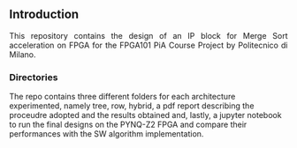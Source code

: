 ## Introduction
<p align="justify">
This repository contains the design of an IP block for Merge Sort acceleration on FPGA for the FPGA101 PiA Course Project by Politecnico di Milano.
</p>

### Directories

The repo contains three different folders for each architecture experimented, namely tree, row, hybrid, a pdf report describing the proceudre adopted and the results obtained and, lastly, a jupyter notebook to run the final designs on the PYNQ-Z2 FPGA and compare their performances with the SW algorithm implementation.  
